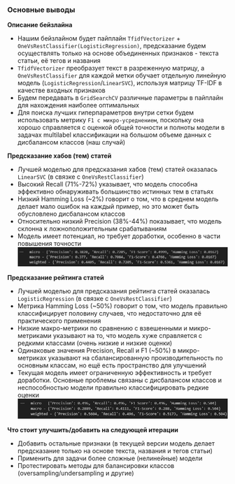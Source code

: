 ### Основные выводы

**Описание бейзлайна**
* Нашим бейзлайном будет пайплайн `TfidfVectorizer` + `OneVsRestClassifier(LogisticRegression)`, предсказание будем осуществлять только на основе объединенных признаков - текста статьи, её тегов и названия
* `TfidfVectorizer` преобразует текст в разреженную матрицу, а `OneVsRestClassifier` для каждой метки обучает отдельную линейную модель (`LogisticRegression`/`LinearSVC`), используя матрицу TF-IDF в качестве входных признаков
* Будем передавать в `GridSearchCV` различные параметры в пайплайн для нахождения наиболее оптимальных
* Для поиска лучших гиперпараметров внутри сетки будем использовать метрику `F1 с микро-усреднением`, поскольку она хорошо справляется с оценкой общей точности и полноты модели в задачах multilabel классификации на большом объеме данных с дисбалансом классов (наш случай)

**Предсказание хабов (тем) статей**
* Лучшей моделью для предсказания хабов (тем) статей оказалась `LinearSVC` (в связке с `OneVsRestClassifier`)
* Высокий Recall (71%-72%) указывает, что модель способна эффективно обнаруживать большинство истинных тем в статьях
* Низкий Hamming Loss (~2%) говорит о том, что в среднем модель делает мало ошибок на каждый пример, но это может быть обусловлено дисбалансом классов
* Относительно низкий Precision (38%-44%) показывает, что модель склонна к ложноположительным срабатываниям
* Модель имеет потенциал, но требует доработки, особенно в части повышения точности
![hubs](https://github.com/gelya01/hse-habr2024/blob/ML_baseline/ML_baseline/best_params/hubs.png)

**Предсказание рейтинга статей**
* Лучшей моделью для предсказания рейтинга статей оказалась `LogisticRegression` (в связке с `OneVsRestClassifier`)
* Метрика Hamming Loss (~50%) говорит о том, что модель правильно классифицирует половину случаев, что недостаточно для её практического применения
* Низкие макро-метрики по сравнению с взвешенными и микро-метриками указывают на то, что модель хуже справляется с редкими классами (очень низкие и низкие оценки)
* Одинаковые значения Precision, Recall и F1 (~50%) в микро-метриках указывают на сбалансированную производительность по основным классам, но ещё есть пространство для улучшений
* Текущая модель имеет ограниченную эффективность и требует доработки. Основные проблемы связаны с дисбалансом классов и неспособностью модели правильно классифицировать редкие оценки
![rating](https://github.com/gelya01/hse-habr2024/blob/ML_baseline/ML_baseline/best_params/rating.png)

**Что стоит улучшить/добавить на следующей итерации**
* Добавить остальные признаки (в текущей версии модель делает предсказание только на основе текста, названия и тегов статьи)
* Применить для задачи более сложные (нелинейные) модели
* Протестировать методы для балансировки классов (oversampling/undersampling и другие)
